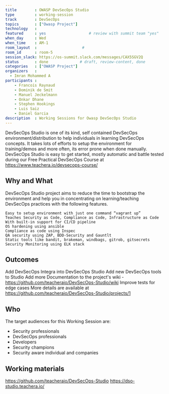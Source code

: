 ```yaml
---
title        : OWASP DevSecOps Studio
type         : working-session
track        : DevSecOps
topics       : ["Owasp Project"]
technology   :
featured     : yes                   # review with summit team "yes"
when_day     : Wed
when_time    : AM-1
room_layout  :                    #
room_id      : room-5
session_slack: https://os-summit.slack.com/messages/CAX5SGV2Q
status       : done              # draft, review-content, done
categories   : ["OWASP Project"]
organizers   :
  - Imran Mohammed A
participants :
    - Francois Raynaud
    - Dominik de Smit
    - Manuel Jeckelmann
    - Onkar Dhane
    - Stephen Hookings
    - Luis Saiz
    - Daniel Garcia
description  : Working Sessions for Owasp DevSecOps Studio
---
```


DevSecOps Studio is one of its kind, self contained DevSecOps environment/distribution to help individuals in learning DevSecOps concepts. It takes lots of efforts to setup the environment for training/demos and more often, its error prone when done manually. DevSecOps Studio is easy to get started, mostly automatic and battle tested during our Free Practical DevSecOps Course at https://www.teachera.io/devsecops-course/

## Why and What

DevSecOps Studio project aims to reduce the time to bootstrap the environment and help you in concentrating on learning/teaching DevSecOps practices with the following features.

    Easy to setup environment with just one command “vagrant up”
    Teaches Security as Code, Compliance as Code, Infrastructure as Code
    With built-in support for CI/CD pipeline
    OS hardening using ansible
    Compliance as code using Inspec
    QA security using ZAP, BDD-Security and Gauntlt
    Static tools like bandit, brakeman, windbags, gitrob, gitsecrets
    Security Monitoring using ELK stack

## Outcomes

Add DevSecOps Integra into DevSecOps Studio
Add new DevSecOps tools to Studio
Add more Documentation to the project's wiki - https://github.com/teacheraio/DevSecOps-Studio/wiki
Improve tests for edge cases
More details are available at https://github.com/teacheraio/DevSecOps-Studio/projects/1

## Who

The target audiences for this Working Session are:
- Security professionals
- DevSecOps professionals
- Developers
- Security champions
- Security aware individual and companies

## Working materials
https://github.com/teacheraio/DevSecOps-Studio
https://dso-studio.teachera.io/
